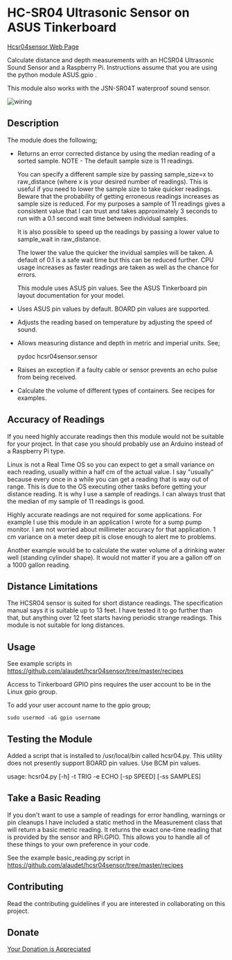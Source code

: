 # HC-SR04 Ultrasonic Sensor on ASUS Tinkerboard

[Hcsr04sensor Web Page](https://www.linuxnorth.org/hcsr04sensor)

Calculate distance and depth measurements with an HCSR04 Ultrasonic Sound Sensor and a Raspberry Pi. Instructions assume that you are using the python module ASUS.gpio .

This module also works with the JSN-SR04T waterproof sound sensor.

![wiring](https://www.linuxnorth.org/raspi-sump/images/raspi-sump-wiring.jpg)

## Description

The module does the following;

* Returns an error corrected distance by using the median reading of a sorted
  sample. NOTE - The default sample size is 11 readings.

  You can specify a
  different sample size by passing sample_size=x  to raw_distance (where x is your desired
  number of readings).  This is useful if you need to lower the sample size to take
  quicker readings.  Beware that the probability of getting erroneous readings
  increases as sample size is reduced.  For my purposes a sample of 11 readings gives a consistent
  value that I can trust and takes approximately 3 seconds to run with a 0.1
  second wait time between individual samples.

  It is also possible to speed up the readings by passing a lower value to
  sample_wait in raw_distance.

  The lower the value the quicker the invidual
  samples will be taken.  A default of 0.1 is a safe wait time but this can be
  reduced further.  CPU usage increases as faster readings are taken as well as
  the chance for errors.

  This module uses ASUS pin values.  See the ASUS Tinkerboard pin layout documentation for your model.

* Uses ASUS pin values by default.  BOARD pin values are supported.

* Adjusts the reading based on temperature by adjusting the speed of sound.

* Allows measuring distance and depth in metric and imperial units.  See;

    pydoc hcsr04sensor.sensor

* Raises an exception if a faulty cable or sensor prevents an echo pulse from being received.

* Calculate the volume of different types of containers.  See recipes for examples.

## Accuracy of Readings

If you need highly accurate readings then this module would not be suitable for your project.  In that case you should probably use an Arduino instead of a Raspberry Pi type.

Linux is not a Real Time OS so you can expect to get a small variance on each reading, usually within a half cm of the actual value.  I say "usually" because every once in a while you can get a reading that is way out of range.  This is due to the OS executing other tasks before getting your distance reading.  It is why I use a sample of readings.  I can always trust that the median of my sample of 11 readings is good.

Highly accurate readings are not required for some applications. For example I use this module in an application I wrote for a sump pump monitor.  I am not worried about millimeter accuracy for that application.  1 cm variance on a meter deep pit is close enough to alert me to problems.

Another example would be to calculate the water volume of a drinking water well (standing cylinder shape).
It would not matter if you are a gallon off on a 1000 gallon reading.


## Distance Limitations

The HCSR04 sensor is suited for short distance readings.  The specification manual says it is suitable up to 13 feet.  I have tested it to go further than that, but anything over 12 feet starts having periodic strange readings.
This module is not suitable for long distances.


## Usage

See example scripts in https://github.com/alaudet/hcsr04sensor/tree/master/recipes

Access to Tinkerboard GPIO pins requires the user account to be in the Linux gpio group.

To add your user account name to the gpio group;

    sudo usermod -aG gpio username

## Testing the Module

Added a script that is installed to /usr/local/bin called hcsr04.py.
This utility does not presently support BOARD pin values.  Use BCM pin values.

usage: hcsr04.py [-h] -t TRIG -e ECHO [-sp SPEED] [-ss SAMPLES]

## Take a Basic Reading

If you don't want to use a sample of readings for error handling, warnings or pin cleanups I have included a static method in the Measurement class that will return a basic metric reading.  It returns the exact one-time reading that is provided  by the sensor and RPi.GPIO.  This allows you to handle all of these things to your own preference in your code.

See the example basic_reading.py script in https://github.com/alaudet/hcsr04sensor/tree/master/recipes


## Contributing

Read the contributing guidelines if you are interested in collaborating on this project.


## Donate

[Your Donation is Appreciated](https://www.linuxnorth.org/donate/)

